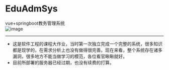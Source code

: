 # EduAdmSys
vue+springboot教务管理系统
<br>
![image](https://github.com/Teears/notes/blob/master/images/eduadminsys1.jpg?raw=true)
***

* 这是软件工程的课程大作业，当时第一次独立完成一个完整的系统，很多知识都是现学的，在需求分析上也没有做得很完善。现在来看，整个系统存在诸多漏洞，很多地方不能当做学习的模范，各位看官瞅瞅就好。
* 目前所部署的服务器已经过期，也没有续费的打算。
